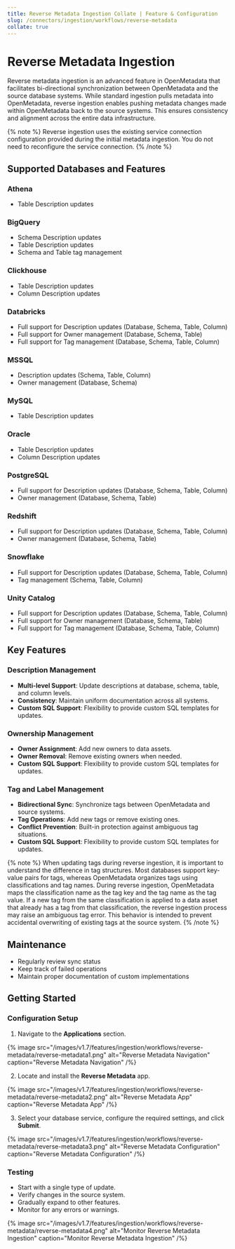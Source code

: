 ```yaml
---
title: Reverse Metadata Ingestion Collate | Feature & Configuration
slug: /connectors/ingestion/workflows/reverse-metadata
collate: true
---
```


# Reverse Metadata Ingestion

Reverse metadata ingestion is an advanced feature in OpenMetadata that facilitates bi-directional synchronization between OpenMetadata and the source database systems. While standard ingestion pulls metadata into OpenMetadata, reverse ingestion enables pushing metadata changes made within OpenMetadata back to the source systems. This ensures consistency and alignment across the entire data infrastructure.

{% note %}
Reverse ingestion uses the existing service connection configuration provided during the initial metadata ingestion. You do not need to reconfigure the service connection.
{% /note %}

## Supported Databases and Features

### Athena
- Table Description updates

### BigQuery
- Schema Description updates
- Table Description updates
- Schema and Table tag management

### Clickhouse
- Table Description updates
- Column Description updates

### Databricks
- Full support for Description updates (Database, Schema, Table, Column)
- Full support for Owner management (Database, Schema, Table)
- Full support for Tag management (Database, Schema, Table, Column)

### MSSQL
- Description updates (Schema, Table, Column)
- Owner management (Database, Schema)

### MySQL
- Table Description updates

### Oracle
- Table Description updates
- Column Description updates

### PostgreSQL
- Full support for Description updates (Database, Schema, Table, Column)
- Owner management (Database, Schema, Table)

### Redshift
- Full support for Description updates (Database, Schema, Table, Column)
- Owner management (Database, Schema, Table)

### Snowflake
- Full support for Description updates (Database, Schema, Table, Column)
- Tag management (Schema, Table, Column)

### Unity Catalog
- Full support for Description updates (Database, Schema, Table, Column)
- Full support for Owner management (Database, Schema, Table)
- Full support for Tag management (Database, Schema, Table, Column)

## Key Features

### Description Management
- **Multi-level Support**: Update descriptions at database, schema, table, and column levels.
- **Consistency**: Maintain uniform documentation across all systems.
- **Custom SQL Support**: Flexibility to provide custom SQL templates for updates.

### Ownership Management
- **Owner Assignment**: Add new owners to data assets.
- **Owner Removal**: Remove existing owners when needed.
- **Custom SQL Support**: Flexibility to provide custom SQL templates for updates.

### Tag and Label Management
- **Bidirectional Sync**: Synchronize tags between OpenMetadata and source systems.
- **Tag Operations**: Add new tags or remove existing ones.
- **Conflict Prevention**: Built-in protection against ambiguous tag situations.
- **Custom SQL Support**: Flexibility to provide custom SQL templates for updates.

{% note %}
When updating tags during reverse ingestion, it is important to understand the difference in tag structures. Most databases support key-value pairs for tags, whereas OpenMetadata organizes tags using classifications and tag names. During reverse ingestion, OpenMetadata maps the classification name as the tag key and the tag name as the tag value. If a new tag from the same classification is applied to a data asset that already has a tag from that classification, the reverse ingestion process may raise an ambiguous tag error. This behavior is intended to prevent accidental overwriting of existing tags at the source system.
{% /note %}

## Maintenance

- Regularly review sync status
- Keep track of failed operations
- Maintain proper documentation of custom implementations

## Getting Started

### Configuration Setup

1. Navigate to the **Applications** section.

{% image
  src="/images/v1.7/features/ingestion/workflows/reverse-metadata/reverse-metadata1.png"
  alt="Reverse Metadata Navigation"
  caption="Reverse Metadata Navigation"
 /%}

2. Locate and install the **Reverse Metadata** app.

{% image
  src="/images/v1.7/features/ingestion/workflows/reverse-metadata/reverse-metadata2.png"
  alt="Reverse Metadata App"
  caption="Reverse Metadata App"
 /%}

3. Select your database service, configure the required settings, and click **Submit**.

{% image
  src="/images/v1.7/features/ingestion/workflows/reverse-metadata/reverse-metadata3.png"
  alt="Reverse Metadata Configuration"
  caption="Reverse Metadata Configuration"
 /%}

### Testing

- Start with a single type of update.
- Verify changes in the source system.
- Gradually expand to other features.
- Monitor for any errors or warnings.

{% image
  src="/images/v1.7/features/ingestion/workflows/reverse-metadata/reverse-metadata4.png"
  alt="Monitor Reverse Metadata Ingestion"
  caption="Monitor Reverse Metadata Ingestion"
 /%}
